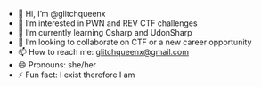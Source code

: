 - 👋 Hi, I’m @glitchqueenx
- 👀 I’m interested in PWN and REV CTF challenges
- 🌱 I’m currently learning Csharp and UdonSharp
- 💞️ I’m looking to collaborate on CTF or a new career opportunity
- 📫 How to reach me: glitchqueenx@gmail.com
- 😄 Pronouns: she/her
- ⚡ Fun fact: I exist therefore I am

<!---
glitchqueenx/glitchqueenx is a ✨ special ✨ repository because its `README.md` (this file) appears on your GitHub profile.
You can click the Preview link to take a look at your changes.
--->

